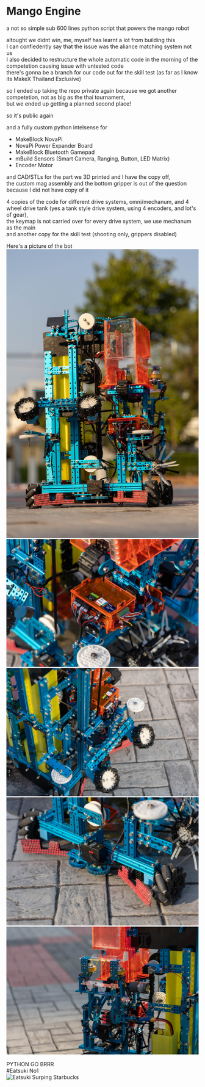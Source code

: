 # Mango Engine
a not so simple sub 600 lines python script that powers the mango robot  

altought we didnt win, me, myself has learnt a lot from building this  
I can confiedently say that the issue was the aliance matching system not us  
I also decided to restructure the whole automatic code in the morning of the competetion causing issue with untested code  
there's gonna be a branch for our code out for the skill test (as far as I know its MakeX Thailand Exclusive)  

so I ended up taking the repo private again because we got another competetion, not as big as the thai tournament,  
but we ended up getting a planned second place!

so it's public again 

and a fully custom python intelsense for
- MakeBlock NovaPi
- NovaPi Power Expander Board
- MakeBlock Bluetooth Gamepad
- mBuild Sensors (Smart Camera, Ranging, Button, LED Matrix)
- Encoder Motor

and CAD/STLs for the part we 3D printed and I have the copy off,  
the custom mag assembly and the bottom gripper is out of the question because I did not have copy of it  

4 copies of the code for different drive systems, omni/mechanum, and 4 wheel drive tank (yes a tank style drive system, using 4 encoders, and lot's of gear),  
the keymap is not carried over for every drive system, we use mechanum as the main  
and another copy for the skill test (shooting only, grippers disabled)   

Here's a picture of the bot
![Overall](https://github.com/ChokunPlayZ/MakeX-2023-Mango-Sticky-Rice/blob/main/assets/IMG_5876.jpg?raw=true "")
![Electronics](https://github.com/ChokunPlayZ/MakeX-2023-Mango-Sticky-Rice/blob/main/assets/IMG_5882.jpg?raw=true "")
![Main Gripper](https://github.com/ChokunPlayZ/MakeX-2023-Mango-Sticky-Rice/blob/main/assets/IMG_5896.jpg?raw=true "")
![Secondary Gripper](https://github.com/ChokunPlayZ/MakeX-2023-Mango-Sticky-Rice/blob/main/assets/IMG_5883.jpg?raw=true "")
![Shotter](https://github.com/ChokunPlayZ/MakeX-2023-Mango-Sticky-Rice/blob/main/assets/IMG_5892.jpg?raw=true "")

PYTHON GO BRRR  
#Eatsuki No1  
![Eatsuki Surping Starbucks](https://github.com/ChokunPlayZ/MakeX-2023-Mango-on-Sticky-Rice/blob/main/assets/1025769196648411206.png?raw=true "")